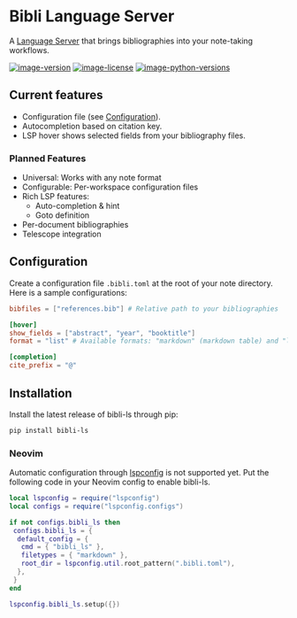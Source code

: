 # Bibli Language Server

A [Language Server](https://microsoft.github.io/language-server-protocol/) that brings bibliographies into your note-taking workflows.

[![image-version](https://img.shields.io/pypi/v/bibli-ls.svg)](https://python.org/pypi/bibli-ls)
[![image-license](https://img.shields.io/pypi/l/bibli-ls.svg)](https://python.org/pypi/bibli-ls)
[![image-python-versions](https://img.shields.io/badge/python->=3.8-blue)](https://python.org/pypi/bibli-ls)

## Current features

- Configuration file (see [Configuration](#configuration)).
- Autocompletion based on citation key.
- LSP hover shows selected fields from your bibliography files.

### Planned Features

- Universal: Works with any note format
- Configurable: Per-workspace configuration files
- Rich LSP features:
  - Auto-completion & hint
  - Goto definition
- Per-document bibliographies
- Telescope integration

## Configuration

Create a configuration file `.bibli.toml` at the root of your note directory. Here is a sample configurations:

```toml
bibfiles = ["references.bib"] # Relative path to your bibliographies

[hover]
show_fields = ["abstract", "year", "booktitle"]
format = "list" # Available formats: "markdown" (markdown table) and "list" (markdown list)

[completion]
cite_prefix = "@"
```

## Installation

Install the latest release of bibli-ls through pip:

```bash
pip install bibli-ls
```

### Neovim

Automatic configuration through [lspconfig]() is not supported yet. Put the following code in your Neovim config to enable bibli-ls.

```lua
local lspconfig = require("lspconfig")
local configs = require("lspconfig.configs")

if not configs.bibli_ls then
 configs.bibli_ls = {
  default_config = {
   cmd = { "bibli_ls" },
   filetypes = { "markdown" },
   root_dir = lspconfig.util.root_pattern(".bibli.toml"),
  },
 }
end

lspconfig.bibli_ls.setup({})
```
